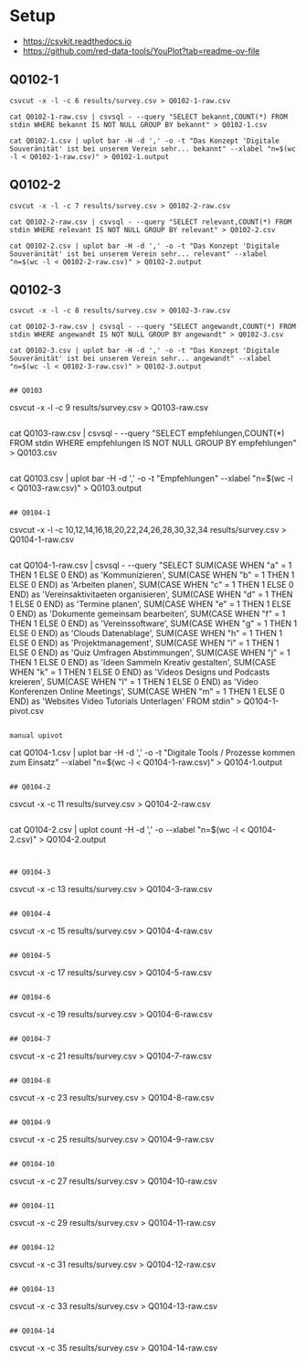 # Setup

- https://csvkit.readthedocs.io
- https://github.com/red-data-tools/YouPlot?tab=readme-ov-file

## Q0102-1

```
csvcut -x -l -c 6 results/survey.csv > Q0102-1-raw.csv
```

```
cat Q0102-1-raw.csv | csvsql - --query "SELECT bekannt,COUNT(*) FROM stdin WHERE bekannt IS NOT NULL GROUP BY bekannt" > Q0102-1.csv
```

```
cat Q0102-1.csv | uplot bar -H -d ',' -o -t "Das Konzept 'Digitale Souveränität' ist bei unserem Verein sehr... bekannt" --xlabel "n=$(wc -l < Q0102-1-raw.csv)" > Q0102-1.output
```

## Q0102-2

```
csvcut -x -l -c 7 results/survey.csv > Q0102-2-raw.csv
```

```
cat Q0102-2-raw.csv | csvsql - --query "SELECT relevant,COUNT(*) FROM stdin WHERE relevant IS NOT NULL GROUP BY relevant" > Q0102-2.csv
```

```
cat Q0102-2.csv | uplot bar -H -d ',' -o -t "Das Konzept 'Digitale Souveränität' ist bei unserem Verein sehr... relevant" --xlabel "n=$(wc -l < Q0102-2-raw.csv)" > Q0102-2.output
```

## Q0102-3

```
csvcut -x -l -c 8 results/survey.csv > Q0102-3-raw.csv
```

```
cat Q0102-3-raw.csv | csvsql - --query "SELECT angewandt,COUNT(*) FROM stdin WHERE angewandt IS NOT NULL GROUP BY angewandt" > Q0102-3.csv
```

```
cat Q0102-3.csv | uplot bar -H -d ',' -o -t "Das Konzept 'Digitale Souveränität' ist bei unserem Verein sehr... angewandt" --xlabel "n=$(wc -l < Q0102-3-raw.csv)" > Q0102-3.output
```
```

## Q0103

```
csvcut -x -l -c 9 results/survey.csv > Q0103-raw.csv
```

```
cat Q0103-raw.csv | csvsql - --query "SELECT empfehlungen,COUNT(*) FROM stdin WHERE empfehlungen IS NOT NULL GROUP BY empfehlungen" > Q0103.csv
```

```
cat Q0103.csv | uplot bar -H -d ',' -o -t "Empfehlungen" --xlabel "n=$(wc -l < Q0103-raw.csv)" > Q0103.output
```

## Q0104-1

```
csvcut -x -l -c 10,12,14,16,18,20,22,24,26,28,30,32,34 results/survey.csv > Q0104-1-raw.csv
```

```
cat Q0104-1-raw.csv | csvsql - --query "SELECT
  SUM(CASE WHEN "a" = 1 THEN 1 ELSE 0 END) as 'Kommunizieren',
  SUM(CASE WHEN "b" = 1 THEN 1 ELSE 0 END) as 'Arbeiten planen',
  SUM(CASE WHEN "c" = 1 THEN 1 ELSE 0 END) as 'Vereinsaktivitaeten organisieren',
  SUM(CASE WHEN "d" = 1 THEN 1 ELSE 0 END) as 'Termine planen',
  SUM(CASE WHEN "e" = 1 THEN 1 ELSE 0 END) as 'Dokumente gemeinsam bearbeiten',
  SUM(CASE WHEN "f" = 1 THEN 1 ELSE 0 END) as 'Vereinssoftware',
  SUM(CASE WHEN "g" = 1 THEN 1 ELSE 0 END) as 'Clouds Datenablage',
  SUM(CASE WHEN "h" = 1 THEN 1 ELSE 0 END) as 'Projektmanagement',
  SUM(CASE WHEN "i" = 1 THEN 1 ELSE 0 END) as 'Quiz Umfragen Abstimmungen',
  SUM(CASE WHEN "j" = 1 THEN 1 ELSE 0 END) as 'Ideen Sammeln Kreativ gestalten',
  SUM(CASE WHEN "k" = 1 THEN 1 ELSE 0 END) as 'Videos Designs und Podcasts kreieren',
  SUM(CASE WHEN "l" = 1 THEN 1 ELSE 0 END) as 'Video Konferenzen Online Meetings',
  SUM(CASE WHEN "m" = 1 THEN 1 ELSE 0 END) as 'Websites Video Tutorials Unterlagen'
  FROM stdin" > Q0104-1-pivot.csv
```

manual upivot

```
cat Q0104-1.csv | uplot bar -H -d ',' -o -t "Digitale Tools / Prozesse kommen zum Einsatz" --xlabel "n=$(wc -l < Q0104-1-raw.csv)" > Q0104-1.output
```

## Q0104-2

```
csvcut -x -c 11 results/survey.csv > Q0104-2-raw.csv
```

```
cat Q0104-2.csv | uplot count -H -d ',' -o --xlabel "n=$(wc -l < Q0104-2.csv)" > Q0104-2.output
```


## Q0104-3

```
csvcut -x -c 13 results/survey.csv > Q0104-3-raw.csv
```

## Q0104-4

```
csvcut -x -c 15 results/survey.csv > Q0104-4-raw.csv
```

## Q0104-5

```
csvcut -x -c 17 results/survey.csv > Q0104-5-raw.csv
```

## Q0104-6

```
csvcut -x -c 19 results/survey.csv > Q0104-6-raw.csv
```

## Q0104-7

```
csvcut -x -c 21 results/survey.csv > Q0104-7-raw.csv
```

## Q0104-8

```
csvcut -x -c 23 results/survey.csv > Q0104-8-raw.csv
```

## Q0104-9

```
csvcut -x -c 25 results/survey.csv > Q0104-9-raw.csv
```

## Q0104-10

```
csvcut -x -c 27 results/survey.csv > Q0104-10-raw.csv
```

## Q0104-11

```
csvcut -x -c 29 results/survey.csv > Q0104-11-raw.csv
```

## Q0104-12

```
csvcut -x -c 31 results/survey.csv > Q0104-12-raw.csv
```

## Q0104-13

```
csvcut -x -c 33 results/survey.csv > Q0104-13-raw.csv
```

## Q0104-14

```
csvcut -x -c 35 results/survey.csv > Q0104-14-raw.csv
```